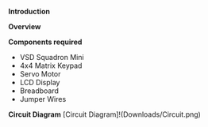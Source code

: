 **Introduction**

**Overview**

**Components required**
- VSD Squadron Mini
- 4x4 Matrix Keypad
- Servo Motor
- LCD Display
- Breadboard
- Jumper Wires

**Circuit Diagram**
[Circuit Diagram]!(Downloads/Circuit.png)
